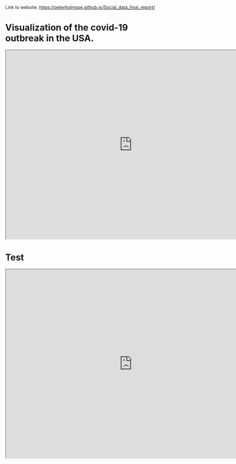 Link to website: https://peterholmsoe.github.io/Social_data_final_report/


# Visualization of the covid-19 outbreak in the USA.


<iframe src="https://trond123fred.herokuapp.com/interactive_map" width="800" height="600"></iframe>

# Test

<iframe src="https://covid19development.herokuapp.com/myapp2" width="800" height="600"></iframe>
